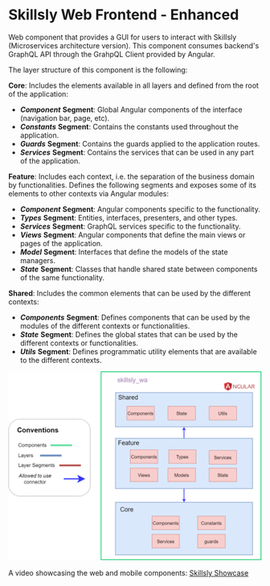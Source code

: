 # Skillsly Web Frontend - Enhanced

Web component that provides a GUI for users to interact with Skillsly (Microservices architecture version).
This component consumes backend's GraphQL API through the GrahpQL Client provided by Angular.

The layer structure of this component is the following:

**Core**: Includes the elements available in all layers and defined from the root 
of the application:  
- ***Component*** **Segment**: Global Angular components of the interface (navigation bar, page, etc).  
- ***Constants*** **Segment**: Contains the constants used throughout the application.  
- ***Guards*** **Segment**: Contains the guards applied to the application routes.  
- ***Services*** **Segment**: Contains the services that can be used in any part of the application.

**Feature**: Includes each context, i.e. the separation of the business domain
by functionalities. Defines the following segments and exposes some of its
elements to other contexts via Angular modules:  
- ***Component*** **Segment**: Angular components specific to the functionality.  
- ***Types*** **Segment**: Entities, interfaces, presenters, and other types.  
- ***Services*** **Segment**: GraphQL services specific to the functionality.  
- ***Views*** **Segment**: Angular components that define the main views or pages of the
application.  
- ***Model*** **Segment**: Interfaces that define the models of the state managers.  
- ***State*** **Segment**: Classes that handle shared state between components
of the same functionality.  

**Shared**: Includes the common elements that can be used by the different contexts:  
- ***Components*** **Segment**: Defines components that can be used by the modules of
the different contexts or functionalities.  
- ***State*** **Segment**: Defines the global states that can be used by the different
contexts or functionalities.  
- ***Utils*** **Segment**: Defines programmatic utility elements that are available to
the different contexts.  

![Layered View](./layered_view.png)

A video showcasing the web and mobile components: [Skillsly Showcase](https://youtu.be/lTZk6qjDzSU)
